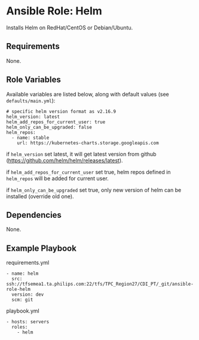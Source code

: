 # Ansible Role: Helm

Installs Helm on RedHat/CentOS or Debian/Ubuntu.

## Requirements

None.

## Role Variables

Available variables are listed below, along with default values (see `defaults/main.yml`):

```
# specific helm version format as v2.16.9
helm_version: latest
helm_add_repos_for_current_user: true
helm_only_can_be_upgraded: false
helm_repos:
  - name: stable
    url: https://kubernetes-charts.storage.googleapis.com
```

if `helm_version` set latest, it will get latest version from github (https://github.com/helm/helm/releases/latest).

if `helm_add_repos_for_current_user` set true, helm repos defined in `helm_repos` will be added for current user.

if `helm_only_can_be_upgraded` set true, only new version of helm can be installed (override old one).

## Dependencies

None.

## Example Playbook

requirements.yml
```
- name: helm
  src: ssh://tfsemea1.ta.philips.com:22/tfs/TPC_Region27/CDI_PT/_git/ansible-role-helm
  version: dev
  scm: git
```

playbook.yml
```
- hosts: servers
  roles:
    - helm
```

